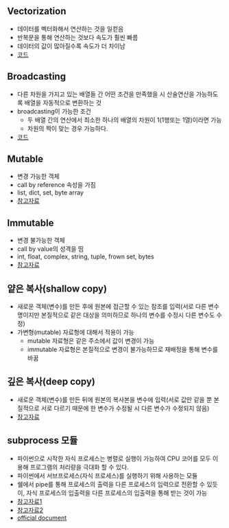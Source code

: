 ## Vectorization
- 데이터를 벡터화해서 연산하는 것을 일컫음
- 반복문을 통해 연산하는 것보다 속도가 훨씬 빠름
- 데이터의 값이 많아질수록 속도가 더 차이남
- [코드](https://github.com/sw1203/Vaiv_daumsoft/blob/master/Python/code/vectorization.py)

## Broadcasting
- 다른 차원을 가지고 있는 배열들 간 어떤 조건을 만족했을 시 산술연산을 가능하도록 배열을 자동적으로 변환하는 것
- broadcasting이 가능한 조건
    - 두 배열 간의 연산에서 최소한 하나의 배열의 차원이 1(1행또는 1열)이라면 가능
    - 차원의 짝이 맞는 경우 가능하다.
- [코드](https://github.com/sw1203/Vaiv_daumsoft/blob/master/Python/code/braodcasting.py)

## Mutable
- 변경 가능한 객체
- call by reference 속성을 가짐
- list, dict, set, byte array
- [참고자료](https://dpdpwl.tistory.com/82)

## Immutable
- 변경 불가능한 객체
- call by value의 성격을 띰
- int, float, complex, string, tuple, frown set, bytes
- [참고자료](https://wikidocs.net/32277)

## 얕은 복사(shallow copy)
- 새로운 객체(변수)를 만든 후에 원본에 접근할 수 있는 참조를 입력(서로 다른 변수명이지만 본질적으로 같은 대상을 의미하므로 하나의 변수를 수정시 다른 변수도 수정)
- 가변형(mutable) 자료형에 대해서 적용이 가능
    - mutable 자료형은 같은 주소에서 값이 변경이 가능
    - immutable 자료형은 본질적으로 변경이 불가능하므로 재배정을 통해 변수를 바꿈
 
## 깊은 복사(deep copy)
- 새로운 객체(변수)를 만든 뒤에 원본의 복사본을 변수에 입력(서로 값만 같을 뿐 본질적으로 서로 다르기 때문에 한 변수가 수정될 시 다른 변수가 수정되지 않음)
- [참고자료](https://wikidocs.net/16038)

## subprocess 모듈
- 파이썬으로 시작한 자식 프로세스는 병렬로 실행이 가능하여 CPU 코어를 모두 이용해 프로그램의 처리량을 극대화 할 수 있다.
- 파이썬에서 서브프로세스(자식 프로세스)를 실행하기 위해 사용하는 모듈
- 쉘에서 pipe를 통해 프로세스의 출력을 다른 프로세스의 입력으로 전환할 수 있듯이, 자식 프로세스의 입출력을 다른 프로세스의 입출력을 통해 받는 것이 가능
- [참고자료1](http://blog.naver.com/PostView.nhn?blogId=sagala_soske&logNo=221280201722&parentCategoryNo=&categoryNo=118&viewDate=&isShowPopularPosts=true&from=search)
- [참고자료2](https://github.com/shoark7/Effective-Python/blob/master/files/BetterWay36_Usesubprocess.md)
- [official document](https://docs.python.org/3/library/subprocess.html)